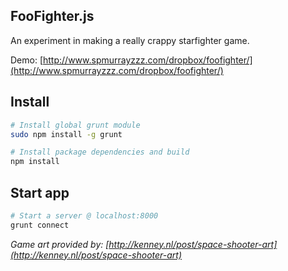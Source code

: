 ## FooFighter.js

An experiment in making a really crappy starfighter game.

Demo: [http://www.spmurrayzzz.com/dropbox/foofighter/](http://www.spmurrayzzz.com/dropbox/foofighter/)

## Install

```bash
# Install global grunt module
sudo npm install -g grunt

# Install package dependencies and build
npm install
```

## Start app

```bash
# Start a server @ localhost:8000
grunt connect
```


*Game art provided by: [http://kenney.nl/post/space-shooter-art](http://kenney.nl/post/space-shooter-art)*

